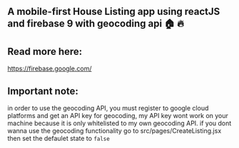 ## A mobile-first House Listing app using reactJS and firebase 9 with geocoding api 🏠 🔥

## Read more here:
https://firebase.google.com/

## Important note:
in order to use the geocoding API, you must register to google cloud platforms and get an API key for geocoding,
my API key wont work on your machine because it is only whitelisted to my own geocoding API.
if you dont wanna use the geocoding functionality go to src/pages/CreateListing.jsx then set the defaulet state to `false`
